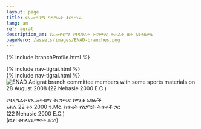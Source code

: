 ```yaml
---
layout: page
title: የኢመየብማ ዓዲግራት ቅርንጫፍ
lang: am
ref: agrat
description_am: የኢመየብማ የዓዲግራት ቅርንጫፍ ጽሕፈት ቤት እንቅስቃሴ
pageHero: /assets/images/ENAD-branches.png
---
```

<p>{% include branchProfile.html %}</p>
<aside class="post-aside">
	{% include nav-tigrai.html %}
</aside>
<div class="post-content">
	{% include nav-tigrai.html %}
	<div class="bordered pull-left tiny">
			<img src="{{ "/assets/images/Adigrat-28Aug2008-small.png" | prepend: site.baseurl_root }}"
			  alt="ENAD Adigrat branch committee members with some sports materials on 28 August 2008 (22 Nehasie 2000 E.C.)"
			  class="img-responsive center-block" />
		<div class="caption text-center">
			<p>
				የዓዲግራት የኢመየብማ ቅርንጫፍ ኮሚቴ አባሎች<br/>
				ነሐሴ 22 ቀን 2000 ዓ.Mc. ከጥቂት የስፖርት ትጥቆች ጋር<br/>
				 (22 Nehasie 2000 E.C.)<br/>
				(ፎቶ: ተክለሃይማኖት ደርሶ)
			</p>
		</div>
</div>

